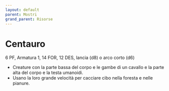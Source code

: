 ```yaml
---
layout: default
parent: Mostri
grand_parent: Risorse 
--- 
```


# Centauro

6 PF, Armatura 1, 14 FOR, 12 DES, lancia (d8) o arco corto (d6)  

- Creature con la parte bassa del corpo e le gambe di un cavallo e la parte alta del corpo e la testa umanoidi.
- Usano la loro grande velocità per cacciare cibo nella foresta e nelle pianure.